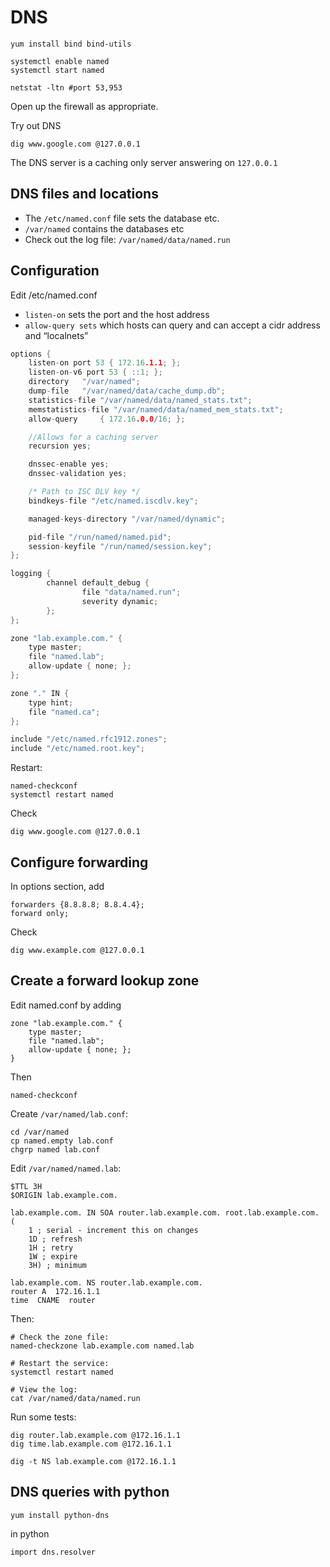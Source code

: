 # DNS

    yum install bind bind-utils

    systemctl enable named
    systemctl start named

    netstat -ltn #port 53,953

Open up the firewall as appropriate.

Try out DNS

    dig www.google.com @127.0.0.1

The DNS server is a caching only server answering on `127.0.0.1`

## DNS files and locations

- The `/etc/named.conf` file sets the database etc.
- `/var/named` contains the databases etc
- Check out the log file: `/var/named/data/named.run`

## Configuration

Edit /etc/named.conf

- `listen-on` sets the port and the host address
- `allow-query sets` which hosts can query and can accept a cidr address and “localnets”

````c
options {
    listen-on port 53 { 172.16.1.1; };
    listen-on-v6 port 53 { ::1; };
    directory 	"/var/named";
    dump-file 	"/var/named/data/cache_dump.db";
    statistics-file "/var/named/data/named_stats.txt";
    memstatistics-file "/var/named/data/named_mem_stats.txt";
    allow-query     { 172.16.0.0/16; };

    //Allows for a caching server
    recursion yes;

    dnssec-enable yes;
    dnssec-validation yes;

    /* Path to ISC DLV key */
    bindkeys-file "/etc/named.iscdlv.key";

    managed-keys-directory "/var/named/dynamic";

    pid-file "/run/named/named.pid";
    session-keyfile "/run/named/session.key";
};

logging {
        channel default_debug {
                file "data/named.run";
                severity dynamic;
        };
};

zone "lab.example.com." {
    type master;
    file "named.lab";
    allow-update { none; };
};

zone "." IN {
    type hint;
    file "named.ca";
};

include "/etc/named.rfc1912.zones";
include "/etc/named.root.key";
````

Restart:

    named-checkconf
    systemctl restart named

Check 

    dig www.google.com @127.0.0.1

## Configure forwarding

In options section, add

    forwarders {8.8.8.8; 8.8.4.4};
    forward only;

Check

    dig www.example.com @127.0.0.1


## Create a forward lookup zone

Edit named.conf by adding

    zone "lab.example.com." {
        type master;
        file "named.lab";
        allow-update { none; };
    }

Then

    named-checkconf

Create `/var/named/lab.conf`:

    cd /var/named
    cp named.empty lab.conf
    chgrp named lab.conf

Edit `/var/named/named.lab`:

````dns
$TTL 3H
$ORIGIN lab.example.com.

lab.example.com. IN SOA router.lab.example.com. root.lab.example.com. (
    1 ; serial - increment this on changes
    1D ; refresh
    1H ; retry
    1W ; expire
    3H) ; minimum

lab.example.com. NS router.lab.example.com.
router A  172.16.1.1
time  CNAME  router
````

Then:

    # Check the zone file:
    named-checkzone lab.example.com named.lab

    # Restart the service:
    systemctl restart named

    # View the log:
    cat /var/named/data/named.run

Run some tests:

    dig router.lab.example.com @172.16.1.1
    dig time.lab.example.com @172.16.1.1
    
    dig -t NS lab.example.com @172.16.1.1

## DNS queries with python

    yum install python-dns

in python

    import dns.resolver





